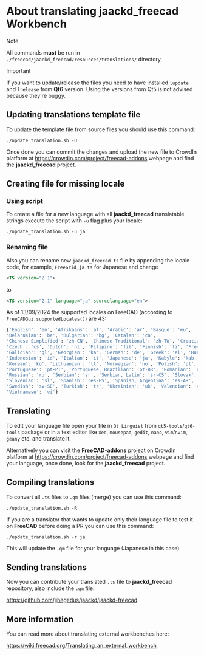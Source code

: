 # About translating jaackd_freecad Workbench

> [!NOTE]
> All commands **must** be run in `./freecad/jaackd_freecad/resources/translations/` directory.

> [!IMPORTANT]
> If you want to update/release the files you need to have installed
> `lupdate` and `lrelease` from **Qt6** version. Using the versions from
> Qt5 is not advised because they're buggy.

## Updating translations template file

To update the template file from source files you should use this command:

```shell
./update_translation.sh -U
```

Once done you can commit the changes and upload the new file to CrowdIn platform
at <https://crowdin.com/project/freecad-addons> webpage and find the **jaackd_freecad** project.

## Creating file for missing locale

### Using script

To create a file for a new language with all **jaackd_freecad** translatable strings execute
the script with `-u` flag plus your locale:

```shell
./update_translation.sh -u ja
```

### Renaming file

Also you can rename new `jaackd_freecad.ts` file by appending the locale code,
for example, `FreeGrid_ja.ts` for Japanese and change

```xml
<TS version="2.1">
```

to

```xml
<TS version="2.1" language="ja" sourcelanguage="en">
```

As of 13/09/2024 the supported locales on FreeCAD
(according to `FreeCADGui.supportedLocales()`) are 43:

```python
{'English': 'en', 'Afrikaans': 'af', 'Arabic': 'ar', 'Basque': 'eu',
'Belarusian': 'be', 'Bulgarian': 'bg', 'Catalan': 'ca',
'Chinese Simplified': 'zh-CN', 'Chinese Traditional': 'zh-TW', 'Croatian': 'hr',
'Czech': 'cs', 'Dutch': 'nl', 'Filipino': 'fil', 'Finnish': 'fi', 'French': 'fr',
'Galician': 'gl', 'Georgian': 'ka', 'German': 'de', 'Greek': 'el', 'Hungarian': 'hu',
'Indonesian': 'id', 'Italian': 'it', 'Japanese': 'ja', 'Kabyle': 'kab',
'Korean': 'ko', 'Lithuanian': 'lt', 'Norwegian': 'no', 'Polish': 'pl',
'Portuguese': 'pt-PT', 'Portuguese, Brazilian': 'pt-BR', 'Romanian': 'ro',
'Russian': 'ru', 'Serbian': 'sr', 'Serbian, Latin': 'sr-CS', 'Slovak': 'sk',
'Slovenian': 'sl', 'Spanish': 'es-ES', 'Spanish, Argentina': 'es-AR',
'Swedish': 'sv-SE', 'Turkish': 'tr', 'Ukrainian': 'uk', 'Valencian': 'val-ES',
'Vietnamese': 'vi'}
```

## Translating

To edit your language file open your file in `Qt Linguist` from `qt5-tools`/`qt6-tools`
package or in a text editor like `xed`, `mousepad`, `gedit`, `nano`, `vim`/`nvim`,
`geany` etc. and translate it.

Alternatively you can visit the **FreeCAD-addons** project on CrowdIn platform
at <https://crowdin.com/project/freecad-addons> webpage and find your language,
once done, look for the **jaackd_freecad** project.

## Compiling translations

To convert all `.ts` files to `.qm` files (merge) you can use this command:

```shell
./update_translation.sh -R
```

If you are a translator that wants to update only their language file
to test it on **FreeCAD** before doing a PR you can use this command:

```shell
./update_translation.sh -r ja
```

This will update the `.qm` file for your language (Japanese in this case).

## Sending translations

Now you can contribute your translated `.ts` file to **jaackd_freecad** repository,
also include the `.qm` file.

<https://github.com/jjhegedus/jaackd/jaackd-freecad>

## More information

You can read more about translating external workbenches here:

<https://wiki.freecad.org/Translating_an_external_workbench>
